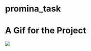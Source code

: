 # promina_task

# A Gif for the Project
![](https://github.com/KIMSTER-S/promina_task/Promina_Task_Screen.gif)

